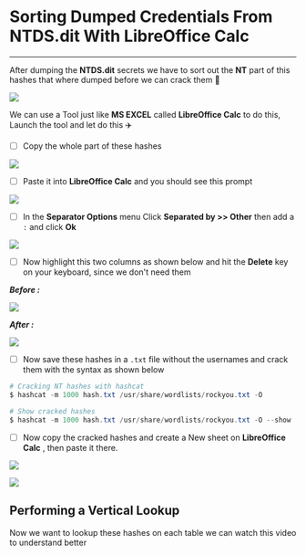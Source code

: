 # **Sorting Dumped Credentials From NTDS.dit With LibreOffice Calc**

***

After dumping the **NTDS.dit** secrets we have to sort out the **NT** part of this hashes that where dumped before we can crack them 👾

![](https://i.imgur.com/xd3Tc1Y.png)

We can use a Tool just like **MS EXCEL** called **LibreOffice Calc** to do this, Launch the tool and let do this ✈️

- [ ] Copy the whole part of these hashes

![](https://i.imgur.com/5N56Q7h.png)


- [ ] Paste it into **LibreOffice Calc** and you should see this prompt

![](https://i.imgur.com/ZEyVDgT.png)

- [ ] In the **Separator Options** menu Click **Separated by >> Other** then add a `:` and click **Ok**

![](https://i.imgur.com/PxaBYng.png)

- [ ] Now highlight this two columns as shown below and hit the **Delete** key on your keyboard, since we don't need them

**_Before :_**

![](https://i.imgur.com/1pEFS8m.png)

**_After :_**

![](https://i.imgur.com/E3KGZtf.png)

- [ ] Now save these hashes in a `.txt` file without the usernames and crack them with the syntax as shown below

```powershell
# Cracking NT hashes with hashcat
$ hashcat -m 1000 hash.txt /usr/share/wordlists/rockyou.txt -O

# Show cracked hashes
$ hashcat -m 1000 hash.txt /usr/share/wordlists/rockyou.txt -O --show
```

- [ ] Now copy the cracked hashes and create a New sheet on **LibreOffice Calc** , then paste it there.

![](https://i.imgur.com/odxoJ6z.png)

![](https://i.imgur.com/OOq0d62.png)


## **Performing a Vertical Lookup**

Now we want to lookup these hashes on each table we can watch this video to understand better


